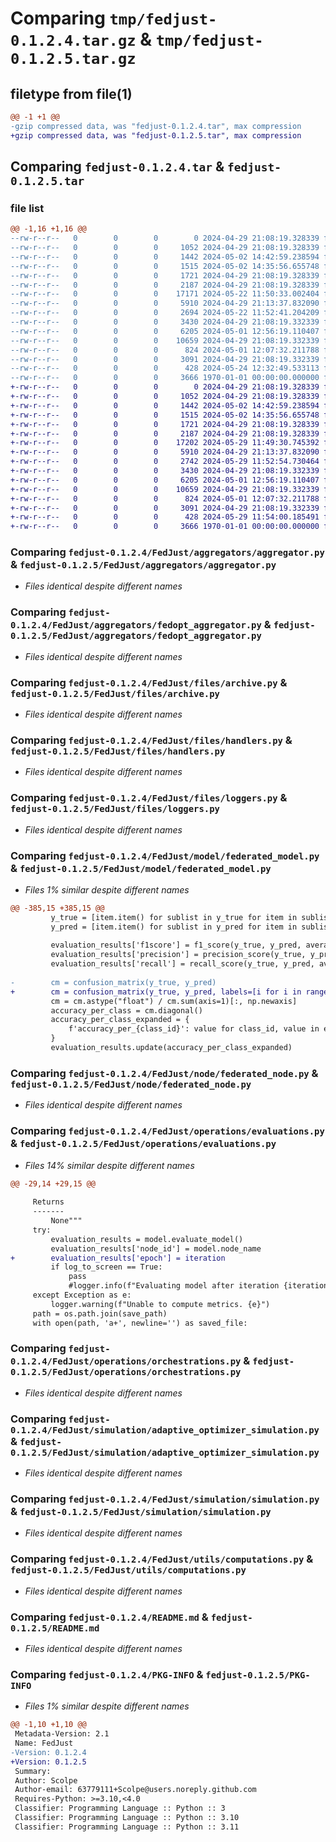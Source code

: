 # Comparing `tmp/fedjust-0.1.2.4.tar.gz` & `tmp/fedjust-0.1.2.5.tar.gz`

## filetype from file(1)

```diff
@@ -1 +1 @@
-gzip compressed data, was "fedjust-0.1.2.4.tar", max compression
+gzip compressed data, was "fedjust-0.1.2.5.tar", max compression
```

## Comparing `fedjust-0.1.2.4.tar` & `fedjust-0.1.2.5.tar`

### file list

```diff
@@ -1,16 +1,16 @@
--rw-r--r--   0        0        0        0 2024-04-29 21:08:19.328339 fedjust-0.1.2.4/FedJust/__init__.py
--rw-r--r--   0        0        0     1052 2024-04-29 21:08:19.328339 fedjust-0.1.2.4/FedJust/aggregators/aggregator.py
--rw-r--r--   0        0        0     1442 2024-05-02 14:42:59.238594 fedjust-0.1.2.4/FedJust/aggregators/fedopt_aggregator.py
--rw-r--r--   0        0        0     1515 2024-05-02 14:35:56.655748 fedjust-0.1.2.4/FedJust/files/archive.py
--rw-r--r--   0        0        0     1721 2024-04-29 21:08:19.328339 fedjust-0.1.2.4/FedJust/files/handlers.py
--rw-r--r--   0        0        0     2187 2024-04-29 21:08:19.328339 fedjust-0.1.2.4/FedJust/files/loggers.py
--rw-r--r--   0        0        0    17171 2024-05-22 11:50:33.002404 fedjust-0.1.2.4/FedJust/model/federated_model.py
--rw-r--r--   0        0        0     5910 2024-04-29 21:13:37.832090 fedjust-0.1.2.4/FedJust/node/federated_node.py
--rw-r--r--   0        0        0     2694 2024-05-22 11:52:41.204209 fedjust-0.1.2.4/FedJust/operations/evaluations.py
--rw-r--r--   0        0        0     3430 2024-04-29 21:08:19.332339 fedjust-0.1.2.4/FedJust/operations/orchestrations.py
--rw-r--r--   0        0        0     6205 2024-05-01 12:56:19.110407 fedjust-0.1.2.4/FedJust/simulation/adaptive_optimizer_simulation.py
--rw-r--r--   0        0        0    10659 2024-04-29 21:08:19.332339 fedjust-0.1.2.4/FedJust/simulation/simulation.py
--rw-r--r--   0        0        0      824 2024-05-01 12:07:32.211788 fedjust-0.1.2.4/FedJust/utils/computations.py
--rw-r--r--   0        0        0     3091 2024-04-29 21:08:19.332339 fedjust-0.1.2.4/README.md
--rw-r--r--   0        0        0      428 2024-05-24 12:32:49.533113 fedjust-0.1.2.4/pyproject.toml
--rw-r--r--   0        0        0     3666 1970-01-01 00:00:00.000000 fedjust-0.1.2.4/PKG-INFO
+-rw-r--r--   0        0        0        0 2024-04-29 21:08:19.328339 fedjust-0.1.2.5/FedJust/__init__.py
+-rw-r--r--   0        0        0     1052 2024-04-29 21:08:19.328339 fedjust-0.1.2.5/FedJust/aggregators/aggregator.py
+-rw-r--r--   0        0        0     1442 2024-05-02 14:42:59.238594 fedjust-0.1.2.5/FedJust/aggregators/fedopt_aggregator.py
+-rw-r--r--   0        0        0     1515 2024-05-02 14:35:56.655748 fedjust-0.1.2.5/FedJust/files/archive.py
+-rw-r--r--   0        0        0     1721 2024-04-29 21:08:19.328339 fedjust-0.1.2.5/FedJust/files/handlers.py
+-rw-r--r--   0        0        0     2187 2024-04-29 21:08:19.328339 fedjust-0.1.2.5/FedJust/files/loggers.py
+-rw-r--r--   0        0        0    17202 2024-05-29 11:49:30.745392 fedjust-0.1.2.5/FedJust/model/federated_model.py
+-rw-r--r--   0        0        0     5910 2024-04-29 21:13:37.832090 fedjust-0.1.2.5/FedJust/node/federated_node.py
+-rw-r--r--   0        0        0     2742 2024-05-29 11:52:54.730464 fedjust-0.1.2.5/FedJust/operations/evaluations.py
+-rw-r--r--   0        0        0     3430 2024-04-29 21:08:19.332339 fedjust-0.1.2.5/FedJust/operations/orchestrations.py
+-rw-r--r--   0        0        0     6205 2024-05-01 12:56:19.110407 fedjust-0.1.2.5/FedJust/simulation/adaptive_optimizer_simulation.py
+-rw-r--r--   0        0        0    10659 2024-04-29 21:08:19.332339 fedjust-0.1.2.5/FedJust/simulation/simulation.py
+-rw-r--r--   0        0        0      824 2024-05-01 12:07:32.211788 fedjust-0.1.2.5/FedJust/utils/computations.py
+-rw-r--r--   0        0        0     3091 2024-04-29 21:08:19.332339 fedjust-0.1.2.5/README.md
+-rw-r--r--   0        0        0      428 2024-05-29 11:54:00.185491 fedjust-0.1.2.5/pyproject.toml
+-rw-r--r--   0        0        0     3666 1970-01-01 00:00:00.000000 fedjust-0.1.2.5/PKG-INFO
```

### Comparing `fedjust-0.1.2.4/FedJust/aggregators/aggregator.py` & `fedjust-0.1.2.5/FedJust/aggregators/aggregator.py`

 * *Files identical despite different names*

### Comparing `fedjust-0.1.2.4/FedJust/aggregators/fedopt_aggregator.py` & `fedjust-0.1.2.5/FedJust/aggregators/fedopt_aggregator.py`

 * *Files identical despite different names*

### Comparing `fedjust-0.1.2.4/FedJust/files/archive.py` & `fedjust-0.1.2.5/FedJust/files/archive.py`

 * *Files identical despite different names*

### Comparing `fedjust-0.1.2.4/FedJust/files/handlers.py` & `fedjust-0.1.2.5/FedJust/files/handlers.py`

 * *Files identical despite different names*

### Comparing `fedjust-0.1.2.4/FedJust/files/loggers.py` & `fedjust-0.1.2.5/FedJust/files/loggers.py`

 * *Files identical despite different names*

### Comparing `fedjust-0.1.2.4/FedJust/model/federated_model.py` & `fedjust-0.1.2.5/FedJust/model/federated_model.py`

 * *Files 1% similar despite different names*

```diff
@@ -385,15 +385,15 @@
         y_true = [item.item() for sublist in y_true for item in sublist]
         y_pred = [item.item() for sublist in y_pred for item in sublist]
 
         evaluation_results['f1score'] = f1_score(y_true, y_pred, average="macro")
         evaluation_results['precision'] = precision_score(y_true, y_pred, average="macro")
         evaluation_results['recall'] = recall_score(y_true, y_pred, average="macro")
 
-        cm = confusion_matrix(y_true, y_pred)
+        cm = confusion_matrix(y_true, y_pred, labels=[i for i in range(10)])
         cm = cm.astype("float") / cm.sum(axis=1)[:, np.newaxis]
         accuracy_per_class = cm.diagonal()
         accuracy_per_class_expanded = {
             f'accuracy_per_{class_id}': value for class_id, value in enumerate(accuracy_per_class)
         }
         evaluation_results.update(accuracy_per_class_expanded)
```

### Comparing `fedjust-0.1.2.4/FedJust/node/federated_node.py` & `fedjust-0.1.2.5/FedJust/node/federated_node.py`

 * *Files identical despite different names*

### Comparing `fedjust-0.1.2.4/FedJust/operations/evaluations.py` & `fedjust-0.1.2.5/FedJust/operations/evaluations.py`

 * *Files 14% similar despite different names*

```diff
@@ -29,14 +29,15 @@
     
     Returns
     -------
         None"""
     try:
         evaluation_results = model.evaluate_model()
         evaluation_results['node_id'] = model.node_name
+        evaluation_results['epoch'] = iteration
         if log_to_screen == True:
             pass
             #logger.info(f"Evaluating model after iteration {iteration} on node {model.node_name}. Results: {metrics}")
     except Exception as e:
         logger.warning(f"Unable to compute metrics. {e}")
     path = os.path.join(save_path)
     with open(path, 'a+', newline='') as saved_file:
```

### Comparing `fedjust-0.1.2.4/FedJust/operations/orchestrations.py` & `fedjust-0.1.2.5/FedJust/operations/orchestrations.py`

 * *Files identical despite different names*

### Comparing `fedjust-0.1.2.4/FedJust/simulation/adaptive_optimizer_simulation.py` & `fedjust-0.1.2.5/FedJust/simulation/adaptive_optimizer_simulation.py`

 * *Files identical despite different names*

### Comparing `fedjust-0.1.2.4/FedJust/simulation/simulation.py` & `fedjust-0.1.2.5/FedJust/simulation/simulation.py`

 * *Files identical despite different names*

### Comparing `fedjust-0.1.2.4/FedJust/utils/computations.py` & `fedjust-0.1.2.5/FedJust/utils/computations.py`

 * *Files identical despite different names*

### Comparing `fedjust-0.1.2.4/README.md` & `fedjust-0.1.2.5/README.md`

 * *Files identical despite different names*

### Comparing `fedjust-0.1.2.4/PKG-INFO` & `fedjust-0.1.2.5/PKG-INFO`

 * *Files 1% similar despite different names*

```diff
@@ -1,10 +1,10 @@
 Metadata-Version: 2.1
 Name: FedJust
-Version: 0.1.2.4
+Version: 0.1.2.5
 Summary: 
 Author: Scolpe
 Author-email: 63779111+Scolpe@users.noreply.github.com
 Requires-Python: >=3.10,<4.0
 Classifier: Programming Language :: Python :: 3
 Classifier: Programming Language :: Python :: 3.10
 Classifier: Programming Language :: Python :: 3.11
```

